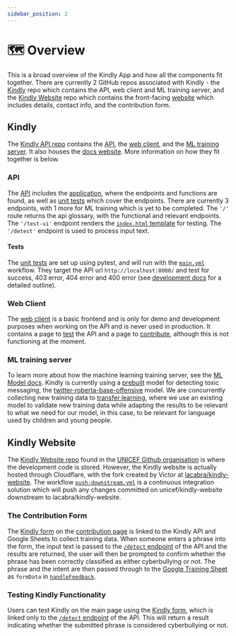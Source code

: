 ```yaml
---
sidebar_position: 2
---
```


# 🗺 Overview

This is a broad overview of the Kindly App and how all the components fit together. There are currently 2 GitHub repos associated with Kindly - the [Kindly](https://github.com/unicef/kindly) repo which contains the API, web client and ML training server, and the [Kindly Website](https://github.com/unicef/kindly-website) repo which contains the front-facing [website](https://kindly.unicef.io) which includes details, contact info, and the contribution form.

## Kindly
The [Kindly API repo](https://github.com/unicef/kindly) contains the [API](https://github.com/unicef/kindly/tree/main/api), the [web client](https://github.com/unicef/kindly/tree/main/client), and the [ML training server](https://github.com/unicef/kindly/tree/main/modeling). It also houses the [docs website](https://github.com/unicef/kindly/tree/main/docs-website). More information on how they fit together is below.

### API
The [API](https://github.com/unicef/kindly/tree/main/api) includes the [application](https://github.com/unicef/kindly/tree/main/api/api.py), where the endpoints and functions are found, as well as [unit tests](https://github.com/unicef/kindly/blob/main/api/test_api.py) which cover the endpoints.
There are currently 3 endpoints, with 1 more for ML training which is yet to be completed. The `'/'` route returns the api glossary, with the functional and relevant endpoints. The `'/test-ui'` endpoint renders the [`index.html` template](https://github.com/unicef/kindly/tree/main/api/templates) for testing. The `'/detect'` endpoint is used to process input text.

#### Tests
The [unit tests](https://github.com/unicef/kindly/blob/main/api/test_api.py) are set up using pytest, and will run with the [`main.yml`](https://github.com/unicef/kindly/blob/main/.github/workflows/main.yml) workflow. They target the API url `http://localhost:8080/` and test for success, 403 error, 404 error and 400 error (see [development docs](technical/development#testing) for a detailed outline).

### Web Client
The [web client](https://github.com/unicef/kindly/tree/main/client) is a basic frontend and is only for demo and development purposes when working on the API and is never used in production. It contains a page to [test](https://github.com/unicef/kindly/blob/main/client/pages/index.vue) the API and a page to [contribute](https://github.com/unicef/kindly/blob/main/client/pages/contribute.vue), although this is not functioning at the moment.

### ML training server
To learn more about how the machine learning training server, see the [ML Model docs](ml-model/overview). Kindly is currently using a [prebuilt](ml-model/prebuilt) model for detecting toxic messaging, the [twitter-roberta-base-offensive](https://huggingface.co/cardiffnlp/twitter-roberta-base-offensive) model. We are concurrently collecting new training data to [transfer learning](ml-model/prebuilt#transfer-learning), where we use an existing model to validate new training data while adapting the results to be relevant to what we need for our model, in this case, to be relevant for language used by children and young people.

## Kindly Website
The [Kindly Website repo](https://github.com/unicef/kindly-website) found in the [UNICEF Github organisation](https://github.com/unicef) is where the development code is stored. However, the Kindly website is actually hosted through Cloudflare, with the fork created by Victor at [lacabra/kindly-website](https://github.com/lacabra/kindly-website). The workflow [`push-downstream.yml`](https://github.com/unicef/kindly-website/blob/main/.github/workflows/push-downstream.yml) is a continuous integration solution which will push any changes committed on unicef/kindly-website downstream to lacabra/kindly-website.

### The Contribution Form
The [Kindly form](https://github.com/unicef/kindly-website/blob/main/src/components/KindlyForm.js) on the [contribution page]() is linked to the Kindly API and Google Sheets to collect training data. When someone enters a phrase into the form, the input text is passed to the [`/detect` endpoint](https://github.com/unicef/kindly/blob/6a39f09eec60f8f3d0c0809e35aa9352075e46ca/api/api.py#L50) of the API and the results are returned, the user will then be prompted to confirm whether the phrase has been correctly classified as either cyberbullying or not. The phrase and the intent are then passed through to the [Google Training Sheet](https://github.com/unicef/kindly/blob/main/scripts/OutputFile.gs) as `formData` in [`handleFeedback`](https://github.com/unicef/kindly-website/blob/0556e79a3b1393a55df68e46cd663990a4d40b91/src/components/KindlyForm.js#L70).

### Testing Kindly Functionality
Users can test Kindly on the main page using the [Kindly form](https://github.com/unicef/kindly-website/blob/main/src/components/KindlyForm.js), which is linked only to the [`/detect` endpoint](https://github.com/unicef/kindly/blob/6a39f09eec60f8f3d0c0809e35aa9352075e46ca/api/api.py#L50) of the API. This will return a result indicating whether the submitted phrase is considered cyberbullying or not.